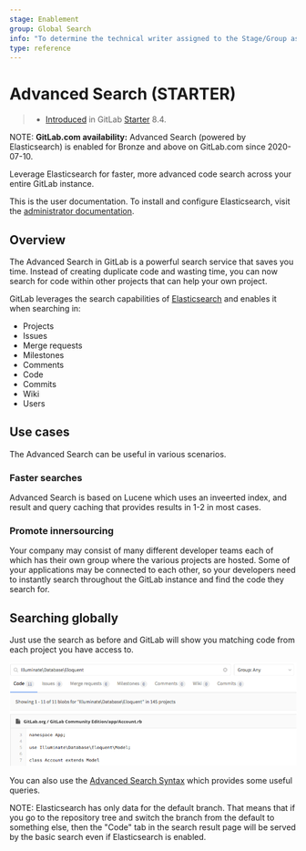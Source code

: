 ```yaml
---
stage: Enablement
group: Global Search
info: "To determine the technical writer assigned to the Stage/Group associated with this page, see https://about.gitlab.com/handbook/engineering/ux/technical-writing/#assignments"
type: reference
---
```


# Advanced Search **(STARTER)**

> - [Introduced](https://gitlab.com/gitlab-org/gitlab/-/merge_requests/109) in GitLab [Starter](https://about.gitlab.com/pricing/) 8.4.

NOTE: **GitLab.com availability:**
Advanced Search (powered by Elasticsearch) is enabled for Bronze and above on GitLab.com since 2020-07-10.

Leverage Elasticsearch for faster, more advanced code search across your entire
GitLab instance.

This is the user documentation. To install and configure Elasticsearch,
visit the [administrator documentation](../../integration/elasticsearch.md).

## Overview

The Advanced Search in GitLab is a powerful search service that saves
you time. Instead of creating duplicate code and wasting time, you can
now search for code within other projects that can help your own project.

GitLab leverages the search capabilities of [Elasticsearch](https://www.elastic.co/elasticsearch/) and enables it when
searching in:

- Projects
- Issues
- Merge requests
- Milestones
- Comments
- Code
- Commits
- Wiki
- Users

## Use cases

The Advanced Search can be useful in various scenarios.

### Faster searches

Advanced Search is based on Lucene which uses an inveerted index, and result and query caching that provides results in 1-2 in most cases.  

### Promote innersourcing

Your company may consist of many different developer teams each of which has
their own group where the various projects are hosted. Some of your applications
may be connected to each other, so your developers need to instantly search
throughout the GitLab instance and find the code they search for.

## Searching globally

Just use the search as before and GitLab will show you matching code from each
project you have access to.

![Advanced Search](img/advanced_global_search.png)

You can also use the [Advanced Search Syntax](advanced_search_syntax.md) which
provides some useful queries.

NOTE:
Elasticsearch has only data for the default branch. That means that if you go
to the repository tree and switch the branch from the default to something else,
then the "Code" tab in the search result page will be served by the basic
search even if Elasticsearch is enabled.
